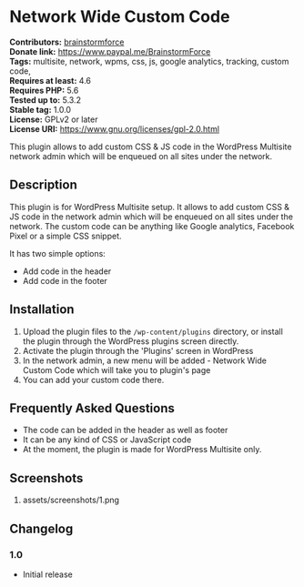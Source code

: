 # Network Wide Custom Code #
**Contributors:** [brainstormforce](https://profiles.wordpress.org/brainstormforce)  
**Donate link:** https://www.paypal.me/BrainstormForce  
**Tags:** multisite, network, wpms, css, js, google analytics, tracking, custom code,   
**Requires at least:** 4.6  
**Requires PHP:** 5.6  
**Tested up to:** 5.3.2  
**Stable tag:** 1.0.0  
**License:** GPLv2 or later  
**License URI:** https://www.gnu.org/licenses/gpl-2.0.html  

This plugin allows to add custom CSS & JS code in the WordPress Multisite network admin which will be enqueued on all sites under the network.

## Description ##

This plugin is for WordPress Multisite setup. It allows to add custom CSS & JS code in the network admin which will be enqueued on all sites under the network. The custom code can be anything like Google analytics, Facebook Pixel or a simple CSS snippet.

It has two simple options:

*   Add code in the header
*   Add code in the footer

## Installation ##

1. Upload the plugin files to the `/wp-content/plugins` directory, or install the plugin through the WordPress plugins screen directly.
2. Activate the plugin through the 'Plugins' screen in WordPress
3. In the network admin, a new menu will be added - Network Wide Custom Code which will take you to plugin's page
4. You can add your custom code there.

## Frequently Asked Questions ##

* The code can be added in the header as well as footer
* It can be any kind of CSS or JavaScript code
* At the moment, the plugin is made for WordPress Multisite only.

## Screenshots ##

1. assets/screenshots/1.png

## Changelog ##

### 1.0 ###
* Initial release
